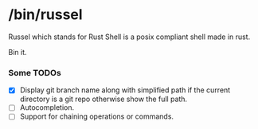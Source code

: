 # /bin/russel
Russel which stands for Rust Shell is a posix compliant shell made in rust.

Bin it.

### Some TODOs

- [x] Display git branch name along with simplified path if the current directory is a git repo otherwise show the full path.
- [ ] Autocompletion.
- [ ] Support for chaining operations or commands.

